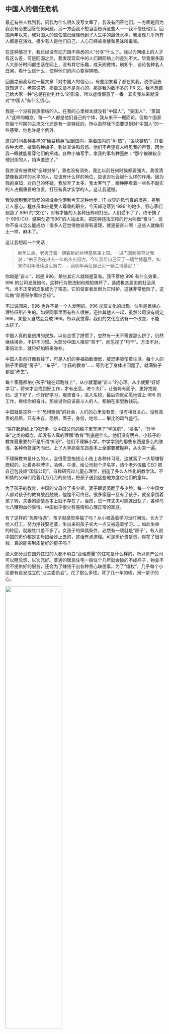 <div class="inner">
<h2>中国人的信任危机</h2>
<p>最近有些人找到我，问我为什么很久没写文章了，我没有回答他们。一方面是因为我没有必要回答任何问题，另一方面我不想当面告诉这些人——我不信任他们。回国两年以来，我对国人的信任值已经降低到了人生中的最低水平。我发现几乎所有人都是在演戏，极少有人是他们自己，人心已经被贪婪和愚昧所毒害。</p>
<p>在这种情况下，我已经没有动力跟不熟悉的人“分享”什么了。我以为网络上的人才有这么差，可是回国之后，我发现现实中的人们跟网络上的差别不大。毕竟很多国人大部分时间都生活在网上，没有其它乐趣，成天刷微博，刷知乎，谈论各种名人丑闻，看什么信什么，使得他们的内心变得阴暗。</p>
<p>回国之前我写过一篇文章『对中国人的信心』，有些朋友看了都在笑我，说你回去就知道了。老实说吧，那篇文章不是真心的，那是我为数不多的 PR 文。我不想自己给大家一种“总是在批判什么”的形象，所以虚情假意了一番。其实我从来就没对“中国人”有什么信心。</p>
<p>我是一个没有民族情结的人。在我的心里根本就没有“中国人”，“美国人”，“英国人”这样的概念。每一个人都是他们自己的个体，我从来不一概而论。但每个国家在每个时期的主流文化还是有一些特征的。所以虽然我下面要提到对“中国人”的一些感受，你也许是个例外。</p>
<p>这段时间各种各样的“硅谷精英”回到国内，乘着国内的“AI 热”，“区块链热”，打着各种大牌，扯着各种旗子，到处宣讲和忽悠。他们不希望有人听见我的声音，因为我一眼就能看穿他们的把戏。各种小编写手，拿我的事各种歪曲：“那个被微软全球封杀的人，销声匿迹了。”</p>
<p>我并没有被微软“全球封杀”，我也没有消失，我比以前任何时候都要强大。我很清楚像我这样的水平的人，应该有什么样的地位，应该对社会起什么样的作用。因为我的良知，对自己的怀疑，我放弃了太多。我太客气了，眼睁睁看着一些名不副实的人占据重要的位置，打压有真才实学的人。这让我遗憾。</p>
<p>我没想到我所热爱的领域会沦落到今天这种地步。IT 业界的风气真的很差，差到让人恶心。程序员本应是受人尊重的职业，今天却沦落到“996”的地步。野心家们创造了 996 的“文化”，对有才能的人各种压榨和打压。人们受不了了，终于搞了个 996.ICU，结果创造“996”的人站出来，把这种违法压榨的行为叫做“奋斗”，说你不奋斗怎么能成功！很多人还觉得他说得有道理，就是要奋斗啊！这些人就像闰土一样，麻木了。</p>
<p>这让我想起一个笑话：</p>
<blockquote>
<p>新年过后，老板开着一辆崭新的兰博基尼来上班。一进门满脸笑容对我说：“由于你在过去一年的杰出努力，今年我给自己买了一辆兰博基尼。如果你明年继续这么努力…… 我明年再给自己买一辆兰博基尼！”</p>
</blockquote>
<p>你越是“奋斗”，越是 996，某些其它人就越是富有。我不管他 996 有什么效果，996 的公司发展如何，这种行为把法制和规矩搞坏了，造成极其恶劣的社会风气。当不正常的现象成为了常态，它的受害者反倒为它辩护，这就非常危险了。这叫做“斯德哥尔摩综合征”。</p>
<p>不过说回来，996 也许不是一个人发明的。996 加班文化的出现，似乎是民族心理特征所产生的。如果同事里面有些人很拼，还拉其他人一起，虽然公司没有规定 996，某些人自然会变成 996。所以我觉得，我们的文化应该有一个改变，不能太拼了。</p>
<p>中国人真的是很拼的民族。以前苦惯了拼惯了，忽然有一天不需要那么拼了，仍然继续拼命，不拼不习惯。大部分中国人推崇“苦干”，而忽视了“巧干”。方法不对，事倍功半，就只好加班来弥补。</p>
<p>中国人虽然好像有钱了，可是人们的幸福指数很低，被恐惧驱使着生活。每个人的脑子里都是“房子”，“车子”，“小孩的教育”……  等到老了身体出问题了，就满脑子都是“养生”。</p>
<p>每个家庭都怕小孩子“输在起跑线上”，从小就灌输“奋斗”的心理。从小就要“好好学习”，将来才会找到好工作，才有出息。进个大厂，让爸妈有面子，更好找媳妇。这下好了，你好好学习，艰苦奋斗，进入名校，最后你就如愿地做上 996 的工作，继续你的奋斗。那些说你应该奋斗人的人，都躺在家里数钱玩。</p>
<p>中国就是这样一个“恐惧驱动”的社会，人们的心里没有爱，没有相互关心，没有高贵的品质，只有生存，恐惧，面子，身份，地位…… 攀比的风气盛行。</p>
<p>“输在起跑线上”的恐惧，让中国父母的脑子里充满了“学区房”，“排名”，“升学率”之类的概念，却没有人真的理解“教育”到底是什么。他们没有明白，小孩子的教育最重要的不是所谓“知识”。他们不理解小学，中学学到的那些东西是多么的肤浅，各种奇技淫巧而已。上了大学那些东西基本上全部要被抛弃，从头来一遍。</p>
<p>不理解教育是什么的人，会很愿意掏钱让小孩上各种补习班，这就富了一大帮赚智商税的。扯着各种牌子，哈佛，牛津。给公司起个洋名字，请个老外傀儡 CEO 把自己包装成“国际公司”，自称研究过儿童心理学，创造了多么人性化的教学法。不知情的父母们花着几万几万的价钱，把孩子送到这些地方度过他们的童年。</p>
<p>为了孩子的教育，中国的父母吵了多少架，妻子跟婆婆翻了多少脸。每一个中国女人都对孩子的教育战战兢兢，惶惶不可终日。很多家庭一旦有了孩子，就全家围着孩子转，夫妻的感情基本上就不存在了。当然，过一阵丈夫可能就出轨了，各种乌七八糟狗血的事情。中国似乎很少有感情和心理正常的家庭。</p>
<p>有了这样的“优厚待遇”，孩子就感觉幸福了吗？从小被逼着学习没时间玩，长大了给人打工，努力挣钱娶老婆，生出来的孩子长大一点又被逼着学习…… 如此生命的轮回，就跟牲口差不多了。女孩子的择偶条件，必然有一项就是“房子”。有人说中国的房价都是丈母娘给炒上去的，这话有点道理。可是房价贵是贵，你花了很多钱，真的能买到质量好的房子吗？</p>
<p>绝大部分没在国外住过的人都不明白“合理质量”的住宅是什么样的，所以房产公司可以瞎忽悠，以次充好。普通的居民住宅一般住个几年就会破的不成样子，物业不但不提供好的服务，还会为了赚钱干出各种黑心缺德事。为了“维权”，几乎每个小区都有自发成立的“业主委员会”。花了那么多钱，背了几十年的债，闹一辈子的心。</p>
<p><img src="https://www.yinwang.org/images/broken-glass.jpg" width="60%" /></p>
<p>比如上图，就是我父母住的成都某小区楼门口的顶棚。玻璃顶棚碎成这样了，业主们闹了两年还不修。你能想象这种心情吗，自己的父母每天从这危险的玻璃下面走过！楼里的三部电梯坏了两部，闹了几个月修好了其中一部，还有一部一直不修。物业为了赚外快，还做出其它一系列损害业主利益的事情。业主们拉了一个群，经常跟打仗似的在里面谈论这些事情。</p>
<p>你也许觉得这是一个特别不好的小区才会这样，可惜旁边的几个小区我看过了，样子都差不多，根本没有品质可言。这就是成都的市中心。我看过一个朋友买的成都高新区的新房子，屋里装修崭新的，一进电梯就像进了贫民窟，地下车库也是破败不堪。能想象吗，一路走过那样的地方，钻进一辆豪华的奥迪车…… 难以想象，这些都是中国最知名的房地产开发商的作品！</p>
<p>有钱一点的，花很多钱买个“豪宅小区”的房子甚至“别墅”，难道就会好些吗？差不多的。一开头看似金碧辉煌，跟欧洲宫殿似的，过了没多久天花板就裂了，楼下大堂的墙皮就掉了，台阶裂了里面长了草，车库地砖破了没人修，整个小区旧的不像样，蒙了一层灰。可是人家仍然被叫做“豪宅”啊。我看过上海的很多“豪宅小区”，根本就只是做个样子而已。</p>
<p>这就是中国土豪们的“体面”生活。花了很多钱，却买不来真正的品质。美国的建筑质量显然好很多，很普通的房子都比上海最贵的一些“豪宅”要好。为什么呢？因为别人有良知，有规范，有法制。从小就听人说“有些东西是钱买不来的”，现在有了钱，你们体会到了吧？</p>
<p>中国有那么多暴富的互联网企业，可是连符合基本规范的房子都造不出来。我曾经应邀参观国内一个特别有钱的互联网公司，心想这么有钱的公司，办公楼应该建的很好吧。结果呢，那些楼不知道是哪个村里的工头造的。里面破破烂烂不说，卫生间连擦手纸和干手机都没有。</p>
<p>国产电视剧都喜欢渲染“霸道总裁”，西装革履的高富帅，住在高大上的精品房子里，让人误以为中国有这样的地方。大家都被骗了，因为你花很多钱也找不到这样的地方。电视剧都是挑了最好的角落拍，拍了再 P 一下。你可以想象摄影机没拍到的地方是什么样子。</p>
<p>花了很多钱却买不来基本的品质，这就是中国的现状。所以中国人看起来很“有钱”，实际上却很穷。许多被中国人瞧不起的地方，“经济不行了”的地方，房子建的都比中国质量高，市政设施都比中国的干净。只有用心，用良心，才能建设好的生活，可是中国人都只想收获，不想付出。收了别人的钱，却总是偷工减料，不想提供相应的品质。大家都这样，你说生活怎么好得起来？</p>
<p>生活环境如此，中国人不用心改造现实的环境，却热衷于“虚拟产业”。中国的互联网产业，人工智能，显然是非常受重视的。没有其它国家的人有这么热衷于人工智能和高科技，成天各种浮夸，布道，洗脑。AI 是有用的，但并不是像中国人吹嘘的那样，似乎是唯一可以做的事情，革命性的产业。AI 有它可以做的事情，也有很多它做不到的，可惜中国大佬们全都在浮夸 AI 的能力，每每上台必然说得天花乱坠。</p>
<p>这让我想起当年的“大跃进”，大家都叫着要“超英赶美”，大炼钢铁，却连饭都吃不饱。美国人发明了机器学习，深度学习，可是为什么美国人没有像中国人这么“全民 AI”呢？因为别人知道还有很多重要的事情可以做。我坐等你们超英赶美瞎忙乎，我们自己实实在在把房子造好，把街道建好，把衣服造好，把生活弄舒服…… 发展 AI 能改善这些吗？中国人的衣服，鞋子，日用品…… 几乎样样靠进口。</p>
<p>国内 IT 界组织个演讲，必然把人的名字前面冠以各种头衔：国外某大公司高管，某名校博士  xxx…… 结果呢，尽在鼓吹一些不可能做到的事情，睁着眼睛说瞎话。看得多了你就发现，中国的每一个公众人物，人生导师，都是被金钱操纵的木偶。他们说的并不是他们想的，不是他们相信的。每一个都是在演一出戏，演技如此之差，人们居然看不出来。</p>
<p>把公司，学校，甚至各种奖放在人的名字前面，好像别人的价值依附于这些一样，是不尊重人的表现。国外组织个演讲，海报上都是人的名字在前，后面最多加一个“Ph.D”，“F.R.S”这样的高级头衔。没有人会刻意声明自己的公司和职位，甚至把这些摆在自己名字前面。这些都显示出品位的低级。</p>
<p>十多年前在清华的时候，水木清华 BBS 宣传“图灵奖得主xx”来演讲。当时我回复他们说，请不要把“图灵奖”放在别人名字前面好不好？我为什么这样说呢，因为我尊重这个人，我觉得把“图灵奖得主”放在别人名字前面，是不尊重人的做法。</p>
<p>十多年了，中国的这种文化一点没有变，反而愈演愈烈。什么低级的“头衔”都一股脑往人的名字前面放。这样的风气降低了各种会议的品位，这就是为什么两年以来我从来没有在任何会议上做过演讲。有挺多人邀请我，可是我一看到他们的宣传材料，就觉得太低级，根本不适合我出面。</p>
<p>没有其它国家的人如此的在乎“名”，在乎标签，以至于大部分中国人出国读书不是为了真才实学，而只是为了贴金，挂个品牌。中国海归们喜欢炫耀自己是从国外哪个学校来的，在哪个知名公司待过，每一次遇到这种人我都打心眼里瞧不起他们。</p>
<p>可是中国的土豪公司就是看重这些。很多国内公司招的高管，不是因为他们有深刻的见解，能够引导大家走向正确的方向，而是为了能利用他们的“名牌”为自己造势。所以他们必然要找一个叫得响名字的国外公司，他做过一个大家听说过的项目。至于这个项目到底质量如何，他在里面到底起了多大作用，甚至是帮倒忙，他们不管。然后这些人进去就各种瞎指挥，高高在上，打压其他人。</p>
<p>我回国以来不断有中国公司找我，很可惜绝大部分都是看重我的“名”，而对我的实力，我的见解和人品不关心。开头热情洋溢的，后来发现我不愿意出头露面布道，不能把我名字打在网站上，不能利用我的名气，后来就不联系了。所以后来这样的公司找我，都懒得理了。</p>
<p>中国的各位牛人大佬，却可以不知羞耻地用自己的“名”换来“利”，被贪欲驱使而到处站台宣讲和鼓吹。我真为他们可惜，毁掉了自己的一世英名。我早就看透了许多的中国业界公众人物，几乎没有任何一个值得我尊敬的。但这一次 AI 和区块链热潮到来，真是把他们的本质暴露的淋漓尽致。原来的科学家，工程师，摇身一变成为了传销布道者。</p>
<p>鼓吹 AI 和区块链的小媒体也像雨后春笋一样发展起来。标题必须以“重磅！……”开头，内容是语不惊人誓不休，满篇兴奋浮夸的语气。把小打小闹的改进说成是划时代的突破，尽其危言耸听之能事。字里行间充满了“大牛”，“大神”，“鼻祖”之类的词汇。每每在朋友圈看到有人转发这种文章，我都会对转发者的水准产生怀疑。</p>
<p>现在创业一个常见做法，就是把最热门的词汇都放在一起，或者往上面靠。比如有好些公司号称同时用了“深度学习”和“区块链”，而他们的业务跟其中一项毫不沾边。甚至有的公司业务跟这两者完全没有关系，但公司拿了投资人的钱，折腾几年也不出成果，乘着这个东风也想来捞一把，所以也号称用了深度学习和区块链，甚至开始“发币”。</p>
<p>这些见得多了也就困了，感觉特别无聊。被利益的肥肉引来的大量苍蝇，已经充斥了人们的视线，靠谱的人比例就越来越小。</p>
<p>中国人已经迷失了自己的文化，我越来越看不明白我们是在走向文明还是愚昧。中国需要一个巨大的改变。这个改变需要从停止这些浮躁的风气，认识到我们的错误和不足开始。</p>
<p>（声明一下：本文不代表本人所在公司的立场，其中描述的事情也跟本人所在公司无关。其实我身边有不少踏实而有见解的人，我只是感觉外面国内业界总体乌烟瘴气。）</p>
</div>
    